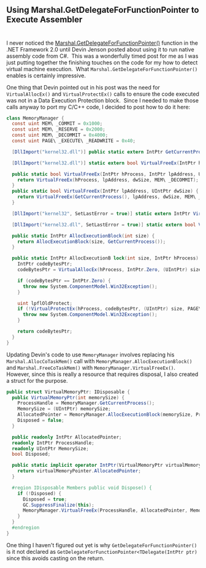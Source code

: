 ## Using Marshal.GetDelegateForFunctionPointer to Execute Assembler 
#
I never noticed the [Marshal.GetDelegateForFunctionPointer()](https://msdn2.microsoft.com/library/zdx6dyyh(en-us,vs.80).aspx) function in the .NET Framework 2.0 until Devin Jenson posted about using it to run native assembly code from C#.  This was a wonderfully timed post for me as I was just putting together the finishing touches on the code for my how to detect virtual machine execution.  What ``` Marshal.GetDelegateForFunctionPointer() ``` enables is certainly impressive.

One thing that Devin pointed out in his post was the need for ``` VirtualAllocEx() ``` and ``` VirtualProtectEx() ``` calls to ensure the code executed was not in a Data Execution Protection block.  Since I needed to make those calls anyway to port my C/C++ code, I decided to post how to do it here:

```csharp
class MemoryManager {
  const uint MEM\ _COMMIT = 0x1000;
  const uint MEM\ _RESERVE = 0x2000;
  const uint MEM\ _DECOMMIT = 0x4000;
  const uint PAGE\ _EXECUTE\ _READWRITE = 0x40;

  [DllImport("kernel32.dll")] public static extern IntPtr GetCurrentProcess();

  [DllImport("kernel32.dll")] static extern bool VirtualFreeEx(IntPtr hProcess, IntPtr lpAddress, UIntPtr dwSize, uint dwFreeType);

  public static bool VirtualFreeEx(IntPtr hProcess, IntPtr lpAddress, UIntPtr dwSize) {
    return VirtualFreeEx(hProcess, lpAddress, dwSize, MEM\ _DECOMMIT);
  }
  public static bool VirtualFreeEx(IntPtr lpAddress, UIntPtr dwSize) {
    return VirtualFreeEx(GetCurrentProcess(), lpAddress, dwSize, MEM\ _DECOMMIT);
  }

  [DllImport("kernel32", SetLastError = true)] static extern IntPtr VirtualAllocEx(IntPtr hProcess, IntPtr lpAddress, UIntPtr dwSize, uint flAllocationType, uint flProtect);

  [DllImport("kernel32.dll", SetLastError = true)] static extern bool VirtualProtectEx(IntPtr hProcess, IntPtr lpAddress, UIntPtr dwSize, uint flNewProtect, out uint lpflOldProtect);

  public static IntPtr AllocExecutionBlock(int size) {
    return AllocExecutionBlock(size, GetCurrentProcess());
  }

  public static IntPtr AllocExecutionB lock(int size, IntPtr hProcess) {
    IntPtr codeBytesPtr;
    codeBytesPtr = VirtualAllocEx(hProcess, IntPtr.Zero, (UIntPtr) size, MEM\ _RESERVE | MEM\ _COMMIT, PAGE\ _EXECUTE\ _READWRITE);

    if (codeBytesPtr == IntPtr.Zero) {
      throw new System.ComponentModel.Win32Exception();
    }

    uint lpflOldProtect;
    if (!VirtualProtectEx(hProcess, codeBytesPtr, (UIntPtr) size, PAGE\ _EXECUTE\ _READWRITE, out lpflOldProtect)) {
      throw new System.ComponentModel.Win32Exception();
    }

    return codeBytesPtr;
  }
}
 ```

Updating Devin's code to use ``` MemoryManager ``` involves replacing his ``` Marshal.AllocCoTaskMem() ``` call with ``` MemoryManager.AllocExecutionBlock() ``` and ``` Marshal.FreeCoTaskMem() ``` with ``` MemoryManager.VirtualFreeEx() ```.  However, since this is really a resource that requires disposal, I also created a struct for the purpose.

```csharp
public struct VirtualMemoryPtr: IDisposable {
  public VirtualMemoryPtr(int memorySize) {
    ProcessHandle = MemoryManager.GetCurrentProcess();
    MemorySize = (UIntPtr) memorySize;
    AllocatedPointer = MemoryManager.AllocExecutionBlock(memorySize, ProcessHandle);
    Disposed = false;
  }

  public readonly IntPtr AllocatedPointer;
  readonly IntPtr ProcessHandle;
  readonly UIntPtr MemorySize;
  bool Disposed;

  public static implicit operator IntPtr(VirtualMemoryPtr virtualMemoryPointer) {
    return virtualMemoryPointer.AllocatedPointer;
  }

  #region IDisposable Members public void Dispose() {
    if (!Disposed) {
      Disposed = true;
      GC.SuppressFinalize(this);
      MemoryManager.VirtualFreeEx(ProcessHandle, AllocatedPointer, MemorySize);
    }
  }
  #endregion
}
```

One thing I haven't figured out yet is why ``` GetDelegateForFunctionPointer() ``` is it not declared as ``` GetDelegateForFunctionPointer<TDelegate(IntPtr ptr) ``` since this avoids casting on the return.
